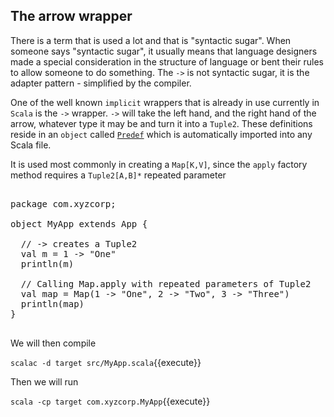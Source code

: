 ## The arrow wrapper

There is a term that is used a lot and that is "syntactic sugar". When someone says "syntactic sugar", it usually means that language designers made a special consideration in the structure of language or bent their rules to allow someone to do something.  The `->` is not syntactic sugar, it is the adapter pattern - simplified by the compiler.

One of the well known `implicit` wrappers that is already in use currently in `Scala` is the `->` wrapper.  `->` will take the left hand, and the right hand of the arrow, whatever type it may be and turn it into a `Tuple2`.  These definitions reside in an `object` called [`Predef`](https://github.com/scala/scala/blob/v2.13.2/src/library/scala/Predef.scala) which is automatically imported into any Scala file.

It is used most commonly in creating a `Map[K,V]`, since the `apply` factory method requires a `Tuple2[A,B]*` repeated parameter

<pre class="file" data-filename="src/MyApp.scala" data-target="replace">

package com.xyzcorp;

object MyApp extends App {

  // -> creates a Tuple2
  val m = 1 -> "One"
  println(m)

  // Calling Map.apply with repeated parameters of Tuple2
  val map = Map(1 -> "One", 2 -> "Two", 3 -> "Three")
  println(map)
}

</pre>

We will then compile

`scalac -d target src/MyApp.scala`{{execute}}

Then we will run

`scala -cp target com.xyzcorp.MyApp`{{execute}}
